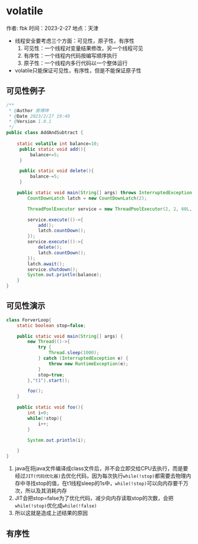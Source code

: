 # volatile

作者: fbk
时间：2023-2-27
地点：天津

- 线程安全要考虑三个方面：可见性，原子性，有序性
  1. 可见性：一个线程对变量结果修改，另一个线程可见
  2. 有序性：一个线程内代码按编写顺序执行
  3. 原子性：一个线程内多行代码以一个整体运行
- volatile只能保证可见性，有序性，但是不能保证原子性
## 可见性例子
```java
/**
 * @Author 房博坤
 * @Date 2023/2/27 19:49
 * @Version 1.0.1
 */
public class AddAndSubtract {
    
    static volatile int balance=10;
     public static void add(){
         balance+=5;
     }

     public static void delete(){
         balance-=5;
     }

    public static void main(String[] args) throws InterruptedException {
        CountDownLatch latch = new CountDownLatch(2);

        ThreadPoolExecutor service = new ThreadPoolExecutor(2, 2, 60L, TimeUnit.SECONDS, new SynchronousQueue<>());

        service.execute(()->{
            add();
            latch.countDown();
        });
        service.execute(()->{
            delete();
            latch.countDown();
        });
        latch.await();
        service.shutdown();
        System.out.println(balance);
    }
}
```

## 可见性演示
```java
class ForverLoop{
    static boolean stop=false;

    public static void main(String[] args) {
        new Thread(()->{
            try {
                Thread.sleep(1000);
            } catch (InterruptedException e) {
                throw new RuntimeException(e);
            }
            stop=true;
        },"t1").start();

        foo();
    }

    public static void foo(){
        int i=0;
        while(!stop){
            i++;
        }

        System.out.println(i);

    }
}

```
1. java在将java文件编译成class文件后，并不会立即交给CPU去执行，而是要经过`JIT(代码优化器)`去优化代码，因为每次执行`while(!stop)`都需要去物理内存中寻找stop的值，在t1线程sleep的1s中，`while(!stop)`可以向内存要千万次，所以及其消耗内存
2. JIT会把stop=false为了优化代码，减少向内存读取stop的次数，会把`while(!stop)`优化成`while(!false)`
3. 所以这就是造成上述结果的原因
## 有序性
